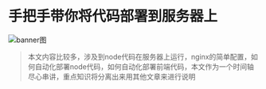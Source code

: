 # 手把手带你将代码部署到服务器上

![banner图](https://raw.githubusercontent.com/limingyang2012/blog/master/assets/201707/service.jpg)

> 本文内容比较多，涉及到node代码在服务器上运行，nginx的简单配置，如何自动化部署node代码，如何自动化部署前端代码，本文作为一个时间轴尽心串讲，重点知识将分离出来用其他文章来进行说明